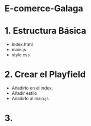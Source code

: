 # E-comerce-Galaga

# 1. Estructura Básica
- index.html
- main.js
- style.css

# 2. Crear el Playfield
- Añadirlo en el index.
- Añadir estilo
- Añadirlo al main.js

# 3. 